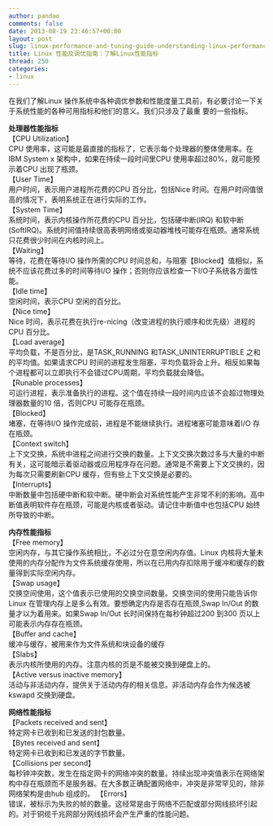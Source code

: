 ```yaml
---
author: pandao
comments: false
date: 2013-08-19 23:46:57+00:00
layout: post
slug: linux-performance-and-tuning-guide-understanding-linux-performance-indicators
title: Linux 性能及调优指南：了解Linux性能指标
thread: 250
categories:
- linux
---
```


在我们了解Linux 操作系统中各种调优参数和性能度量工具前，有必要讨论一下关于系统性能的各种可用指标和他们的意义。我们只涉及了最重
要的一些指标。

**处理器性能指标**    
【CPU Utilization】    
CPU 使用率，这可能是最直接的指标了，它表示每个处理器的整体使用率。在IBM System x 架构中，如果在持续一段时间里CPU 使用率超过80%，就可能预示着CPU 出现了瓶颈。    
【User Time】    
用户时间，表示用户进程所花费的CPU 百分比，包括Nice 时间。在用户时间值很高的情况下，表明系统正在进行实际的工作。    
【System Time】    
系统时间，表示内核操作所花费的CPU 百分比，包括硬中断(IRQ) 和软中断(SoftIRQ)。系统时间值持续很高表明网络或驱动器堆栈可能存在瓶颈。通常系统只花费很少时间在内核时间上。    
【Waiting】    
等待，花费在等待I/O 操作所需的CPU 时间总和，与阻塞【Blocked】值相似，系统不应该花费过多的时间等待I/O 操作；否则你应该检查一下I/O子系统各方面性能。    
【Idle time】    
空闲时间，表示CPU 空闲的百分比。    
【Nice time】    
Nice 时间，表示花费在执行re-nicing（改变进程的执行顺序和优先级）进程的CPU 百分比。    
【Load average】    
平均负载，不是百分比，是TASK\_RUNNING 和TASK_UNINTERRUPTIBLE 之和的平均值。如果请求CPU 时间的进程发生阻塞，平均负载将会上升。相反如果每个进程都可以立即执行不会错过CPU周期，平均负载就会降低。    
【Runable processes】    
可运行进程，表示准备执行的进程。这个值在持续一段时间内应该不会超过物理处理器数量的10 倍，否则CPU 可能存在瓶颈。    
【Blocked】    
堵塞，在等待I/O 操作完成前，进程是不能继续执行。进程堵塞可能意味着I/O 存在瓶颈。    
【Context switch】    
上下文交换，系统中进程之间进行交换的数量。上下文交换次数过多与大量的中断有关，这可能暗示着驱动器或应用程序存在问题。通常是不需要上下文交换的，因为每次只需要刷新CPU 缓存，但有些上下文交换是必要的。    
【Interrupts】    
中断数量中包括硬中断和软中断。硬中断会对系统性能产生非常不利的影响。高中断值表明软件存在瓶颈，可能是内核或者驱动。请记住中断值中也包括CPU 始终所导致的中断。    

**内存性能指标**  
【Free memory】    
空闲内存，与其它操作系统相比，不必过分在意空闲内存值。Linux 内核将大量未使用的内存分配作为文件系统缓存使用，所以在已用内存扣除用于缓冲和缓存的数量得到实际空闲内存。    
【Swap usage】     
交换空间使用，这个值表示已使用的交换空间数量。交换空间的使用只能告诉你Linux 在管理内存上是多么有效。要想确定内存是否存在瓶颈,Swap In/Out 的数量才以为着用来。如果Swap In/Out 长时间保持在每秒钟超过200 到300 页以上可能表示内存存在瓶颈。    
【Buffer and cache】    
缓冲与缓存，被用来作为文件系统和块设备的缓存    
【Slabs】    
表示内核所使用的内存。注意内核的页是不能被交换到硬盘上的。    
【Active versus inactive memory】    
活动与非活动内存，提供关于活动内存的相关信息。非活动内存会作为候选被kswapd 交换到硬盘。    

**网络性能指标**    
【Packets received and sent】    
特定网卡已收到和已发送的封包数量。    
【Bytes received and sent】    
特定网卡已收到和已发送的字节数量。    
【Collisions per second】    
每秒钟冲突数，发生在指定网卡的网络冲突的数量。持续出现冲突值表示在网络架构中存在瓶颈而不是服务器。在大多数正确配置网络中，冲突是非常罕见的，除非网络架构是由hub 组成的。
【Errors】    
错误，被标示为失败的帧的数量。这经常是由于网络不匹配或部分网线损坏引起的。对于铜缆千兆网部分网线损坏会产生严重的性能问题。    
